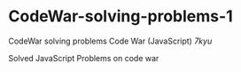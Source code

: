 # CodeWar-solving-problems-1

CodeWar solving problems Code War (JavaScript) *7kyu*

 Solved JavaScript Problems on code war 
